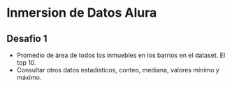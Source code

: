 # Inmersion de Datos Alura

## Desafio 1

- Promedio de área de todos los inmuebles en los barrios en el dataset. El top 10.
- Consultar otros datos estadísticos, conteo, mediana, valores mínimo y máximo.